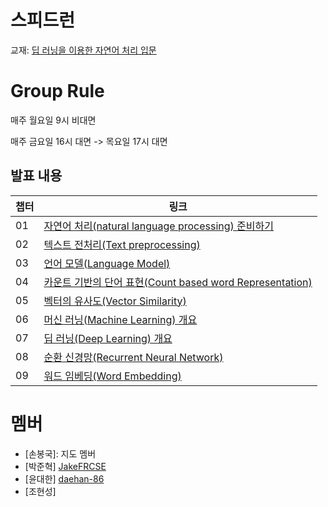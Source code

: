 
# 스피드런
교재: [딥 러닝을 이용한 자연어 처리 입문](https://wikidocs.net/book/2155)

# Group Rule
매주 월요일 9시 비대면

매주 금요일 16시 대면 -> 목요일 17시 대면

## 발표 내용
|챕터|링크|
|---|---|
|01|[자연어 처리(natural language processing) 준비하기](https://wikidocs.net/21667)|
|02|[텍스트 전처리(Text preprocessing)](https://wikidocs.net/21694)|
|03|[언어 모델(Language Model)](https://wikidocs.net/21695)|
|04|[카운트 기반의 단어 표현(Count based word Representation)](https://wikidocs.net/24557)|
|05|[벡터의 유사도(Vector Similarity)](https://wikidocs.net/24602)|
|06|[머신 러닝(Machine Learning) 개요](https://wikidocs.net/21669)|
|07|[딥 러닝(Deep Learning) 개요](https://wikidocs.net/22882)|
|08|[순환 신경망(Recurrent Neural Network)](https://wikidocs.net/48558)|
|09|[워드 임베딩(Word Embedding)](https://wikidocs.net/22644)|



# 멤버
- [손봉국]: 지도 멤버
- [박준혁] [JakeFRCSE](https://github.com/JakeFRCSE)
- [윤대한] [daehan-86](https://github.com/daehan-86)
- [조현성]
